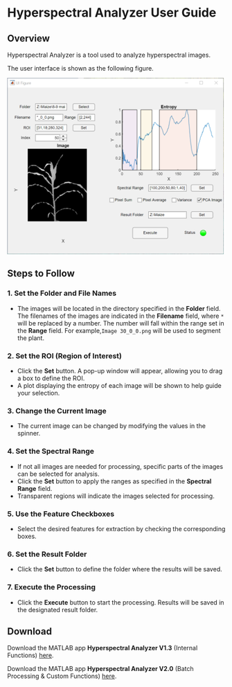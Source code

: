 # Hyperspectral Analyzer User Guide

## Overview
Hyperspectral Analyzer is a tool used to analyze hyperspectral images.

The user interface is shown as the following figure.

<img src="images/hyper_maize.png" width="500" >

## Steps to Follow

### 1. Set the Folder and File Names
- The images will be located in the directory specified in the **Folder** field. The filenames of the images are indicated in the **Filename** field, where `*` will be replaced by a number. The number will fall within the range set in the **Range** field. For example,`Image 30_0_0.png` will be used to segment the plant.

### 2. Set the ROI (Region of Interest)
- Click the **Set** button. A pop-up window will appear, allowing you to drag a box to define the ROI.
- A plot displaying the entropy of each image will be shown to help guide your selection.

### 3. Change the Current Image
- The current image can be changed by modifying the values in the spinner.

### 4. Set the Spectral Range
- If not all images are needed for processing, specific parts of the images can be selected for analysis. 
- Click the **Set** button to apply the ranges as specified in the **Spectral Range** field.
- Transparent regions will indicate the images selected for processing.

### 5. Use the Feature Checkboxes
- Select the desired features for extraction by checking the corresponding boxes.

### 6. Set the Result Folder
- Click the **Set** button to define the folder where the results will be saved.

### 7. Execute the Processing
- Click the **Execute** button to start the processing. Results will be saved in the designated result folder.

## Download
Download the MATLAB app **Hyperspectral Analyzer V1.3** (Internal Functions) [here](bin/HyperspectralAnalyzer_V1.mlappinstall).

Download the MATLAB app **Hyperspectral Analyzer V2.0** (Batch Processing & Custom Functions) [here](bin/HyperspectralAnalyzer_V2.mlappinstall).


